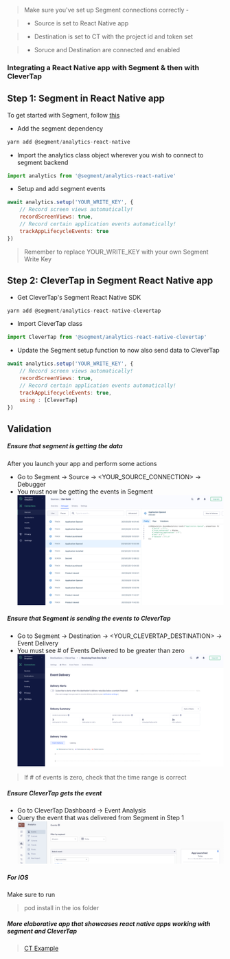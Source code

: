 > Make sure you've set up Segment connections correctly -

> - Source is set to React Native app

> - Destination is set to CT with the project id and token set

> - Soruce and Destination are connected and enabled

### Integrating a React Native app with Segment & then with CleverTap

## Step 1: Segment in React Native app
To get started with Segment, follow [this](https://segment.com/docs/connections/sources/catalog/libraries/mobile/react-native/)

* Add the segment dependency 
```javascript
yarn add @segment/analytics-react-native
```

* Import the analytics class object wherever you wish to connect to segment backend
```javascript
import analytics from '@segment/analytics-react-native'
```

* Setup and add segment events
```javascript
await analytics.setup('YOUR_WRITE_KEY', {
	// Record screen views automatically!
	recordScreenViews: true,
	// Record certain application events automatically!
	trackAppLifecycleEvents: true
})
```

> Remember to replace YOUR_WRITE_KEY with your own Segment Write Key

## Step 2: CleverTap in Segment React Native app
* Get CleverTap's Segment React Native SDK  
```javascript
yarn add @segment/analytics-react-native-clevertap
```

* Import CleverTap class
```javascript
import CleverTap from '@segment/analytics-react-native-clevertap'
```

* Update the Segment setup function to now also send data to CleverTap
```javascript
await analytics.setup('YOUR_WRITE_KEY', {
	// Record screen views automatically!
	recordScreenViews: true,
	// Record certain application events automatically!
	trackAppLifecycleEvents: true,
	using : [CleverTap]
})
```

## Validation
##### Ensure that segment is getting the data
After you launch your app and perform some actions

* Go to Segment -> Source -> <YOUR_SOURCE_CONNECTION> -> Debugger
* You must now be getting the events in Segment
![Events in Segment](https://github.com/sl2883/ct-segment-react-native/blob/main/images/appTosegment.png "")

##### Ensure that Segment is sending the events to CleverTap
* Go to Segment -> Destination -> <YOUR_CLEVERTAP_DESTINATION> -> Event Delivery
* You must see # of Events Delivered to be greater than zero
![Events to CleverTap](https://github.com/sl2883/ct-segment-react-native/blob/main/images/segmentToCT.png "")
> If # of events is zero, check that the time range is correct

##### Ensure CleverTap gets the event
* Go to CleverTap Dashboard -> Event Analysis
* Query the event that was delivered from Segment in Step 1
![CleverTap Dashboard](https://github.com/sl2883/ct-segment-react-native/blob/main/images/CTdashboard.png "")


##### For iOS
Make sure to run 
> pod install
in the ios folder

##### More elaborative app that showcases react native apps working with segment and CleverTap
>  [CT Example](https://github.com/jaysmehta/CleverTapSegmentReactNative/)
